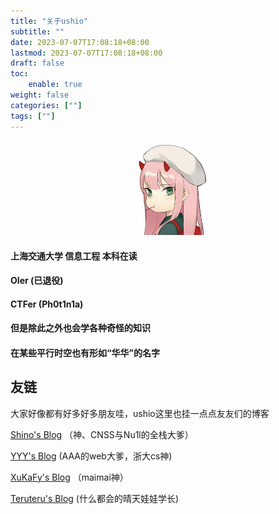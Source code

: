 ```yaml
---
title: "关于ushio"
subtitle: ""
date: 2023-07-07T17:08:18+08:00
lastmod: 2023-07-07T17:08:18+08:00
draft: false
toc:
    enable: true
weight: false
categories: [""]
tags: [""]
---
```


<center><img src="avatar.jpg" width="30%" /></center>

#### 上海交通大学 信息工程 本科在读

#### OIer (已退役)

#### CTFer (Ph0t1n1a)

#### 但是除此之外也会学各种奇怪的知识

#### 在某些平行时空也有形如“华华”的名字


## 友链

大家好像都有好多好多朋友哇，ushio这里也挂一点点友友们的博客

[Shino's Blog](https://sh1no.icu) （神、CNSS与Nu1l的全栈大爹）

[YYY's Blog](https://cubicy.icu) (AAA的web大爹，浙大cs神)

[XuKaFy's Blog](https://xukafy.github.io/) （maimai神）

[Teruteru's Blog](http://47.100.52.206/) (什么都会的晴天娃娃学长)